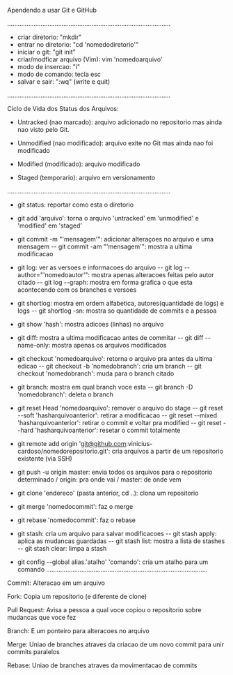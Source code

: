 Apendendo a usar Git e GitHub

.............................................................................................

- criar diretorio: "mkdir"
- entrar no diretorio: "cd 'nomedodiretorio'"
- iniciar o git: "git init"
- criar/modficar arquivo (Vim): vim 'nomedoarquivo'
- modo de insercao: "i"
- modo de comando: tecla esc
- salvar e sair: ":wq" (write e quit)

.............................................................................................

Ciclo de Vida dos Status dos Arquivos:

- Untracked (nao marcado):
arquivo adicionado no repositorio mas ainda nao visto pelo Git. 

- Unmodified (nao modificado):
arquivo exite no Git mas ainda nao foi modificado

- Modified (modificado):
arquivo modificado

- Staged (temporario):
arquivo em versionamento

.............................................................................................

- git status: reportar como esta o diretorio

- git add 'arquivo': torna o arquivo 'untracked' em 'unmodified' e 'modified' em 'staged'

- git commit -m "'mensagem'": adicionar alteraçoes no arquivo e uma mensagem
-- git commit -am "'mensagem'": mostra a ultima modificacao

- git log: ver as versoes e informacoes do arquivo
-- git log --author="'nomedoautor'": mostra apenas alteracoes feitas pelo autor citado
-- git log --graph: mostra em forma grafica o que esta acontecendo com os branches e versoes

- git shortlog: mostra em ordem alfabetica, autores(quantidade de logs) e logs
-- git shortlog -sn: mostra so quantidade de commits e a pessoa

- git show 'hash': mostra adicoes (linhas) no arquivo

- git diff: mostra a ultima modificacao antes de commitar
-- git diff --name-only: mostra apenas os arquivos modificados

- git checkout 'nomedoarquivo': retorna o arquivo pra antes da ultima edicao 
-- git checkout -b 'nomedobranch': cria um branch
-- git checkout 'nomedobranch': muda para o branch citado

- git branch: mostra em qual branch voce esta
-- git branch -D 'nomedobranch': deleta o branch 

- git reset Head 'nomedoarquivo': remover o arquivo do stage
-- git reset --soft 'hasharquivoanterior': retirar a modificacao
-- git reset --mixed 'hasharquivoanterior': retirar o commit e voltar pra modified
-- git reset --hard 'hasharquivoanterior': resetar o commit totalmente

- git remote add origin 'git@github.com:vinicius-cardoso/nomedorepositorio.git': cria arquivos a partir de um repositorio existente (via SSH)

- git push -u origin master: envia todos os arquivos para o repositorio determinado / origin: pra onde vai / master: de onde vem

- git clone 'endereco' (pasta anterior, cd ..): clona um repositorio 

- git merge 'nomedocommit': faz o merge

- git rebase 'nomedocommit': faz o rebase

- git stash: cria um arquivo para salvar modificacoes
-- git stash apply: aplica as mudancas guardadas
-- git stash list: mostra a lista de stashes
-- git stash clear: limpa a stash

- git config --global alias.'atalho' 'comando': cria um atalho para um comando
............................................................................................

Commit: Alteracao em um arquivo

Fork: Copia um repositorio (e diferente de clone)

Pull Request: Avisa a pessoa a qual voce copiou o repositorio sobre mudancas que voce fez

Branch: E um ponteiro para alteracoes no arquivo 

Merge: Uniao de branches atraves da criacao de um novo commit para unir commits paralelos 

Rebase: Uniao de branches atraves da movimentacao de commits
